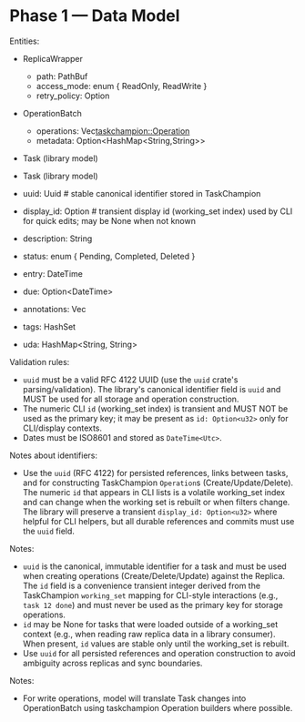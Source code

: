 # Phase 1 — Data Model

Entities:

- ReplicaWrapper
  - path: PathBuf
  - access_mode: enum { ReadOnly, ReadWrite }
  - retry_policy: Option<RetryPolicy>

- OperationBatch
  - operations: Vec<taskchampion::Operation>
  - metadata: Option<HashMap<String,String>>

- Task (library model)
 - Task (library model)
  - uuid: Uuid         # stable canonical identifier stored in TaskChampion
  - display_id: Option<u32>    # transient display id (working_set index) used by CLI for quick edits; may be None when not known
  - description: String
  - status: enum { Pending, Completed, Deleted }
  - entry: DateTime<Utc>
  - due: Option<DateTime<Utc>>
  - annotations: Vec<Annotation>
  - tags: HashSet<String>
  - uda: HashMap<String, String>

Validation rules:
- `uuid` must be a valid RFC 4122 UUID (use the `uuid` crate's parsing/validation). The library's canonical identifier field is `uuid` and MUST be used for all storage and operation construction.
- The numeric CLI `id` (working_set index) is transient and MUST NOT be used as the primary key; it may be present as `id: Option<u32>` only for CLI/display contexts.
- Dates must be ISO8601 and stored as `DateTime<Utc>`.

Notes about identifiers:
- Use the `uuid` (RFC 4122) for persisted references, links between tasks, and for constructing TaskChampion `Operation`s (Create/Update/Delete). The numeric `id` that appears in CLI lists is a volatile working_set index and can change when the working set is rebuilt or when filters change. The library will preserve a transient `display_id: Option<u32>` where helpful for CLI helpers, but all durable references and commits must use the `uuid` field.

Notes:
- `uuid` is the canonical, immutable identifier for a task and must be used when creating operations (Create/Delete/Update) against the Replica. The `id` field is a convenience transient integer derived from the TaskChampion `working_set` mapping for CLI-style interactions (e.g., `task 12 done`) and must never be used as the primary key for storage operations.
- `id` may be None for tasks that were loaded outside of a working_set context (e.g., when reading raw replica data in a library consumer). When present, `id` values are stable only until the working_set is rebuilt.
- Use `uuid` for all persisted references and operation construction to avoid ambiguity across replicas and sync boundaries.

Notes:
- For write operations, model will translate Task changes into OperationBatch using taskchampion Operation builders where possible.
